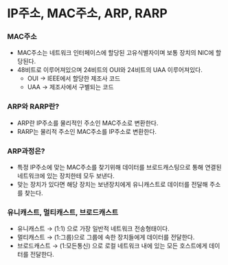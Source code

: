 # IP주소, MAC주소, ARP, RARP

### MAC주소

- MAC주소는 네트워크 인터페이스에 할당된 고유식별자이며 보통 장치의 NIC에 할당된다.
- 48비트로 이루어져있으며 24비트의 OUI와 24비트의 UAA 이루어져있다.
    - OUI → IEEE에서 할당한 제조사 코드
    - UAA → 제조사에서 구별되는 코드

### ARP와 RARP란?

- ARP란 IP주소를  물리적인 주소인 MAC주소로 변환한다.
- RARP는 물리적 주소인 MAC주소를 IP주소로 변환한다.

### ARP과정은?

- 특정 IP주소에 맞는 MAC주소를 찾기위해 데이터를 브로드캐스팅으로 통해 연결된 네트워크에 있는 장치한테 모두 보낸다.
- 맞는 장치가 있다면 해당 장치는 보낸장치에게 유니캐스트로 데이터를 전달해 주소를 찾는다.

### 유니캐스트, 멀티캐스트, 브로드캐스트

- 유니캐스트 → (1:1) 으로 가장 일반적 네트워크 전송형태이다.
- 멀티캐스트 → (1:그룹)으로 그룹에 속한 장치들에게 데이터를 전달한다.
- 브로드캐스트 → (1:모든통신) 으로 로컬 네트워크 내에 있는 모든 호스트에게 데이터를 전달한다.
